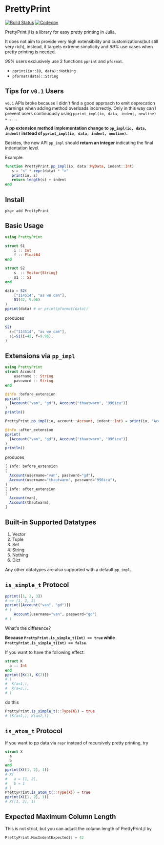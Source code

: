 # PrettyPrint

[![Build Status](https://travis-ci.org/thautwarm/PrettyPrint.jl.svg?branch=master)](https://travis-ci.org/thautwarm/PrettyPrint.jl)
[![Codecov](https://codecov.io/gh/thautwarm/PrettyPrint.jl/branch/master/graph/badge.svg)](https://codecov.io/gh/thautwarm/PrettyPrint.jl)

PrettyPrint.jl is a library for easy pretty printing in Julia.

It does not aim to provide very high extensibility and customizations(but still very rich), instead, it targets extreme simplicity and *99%* use cases when pretty printing is needed.

*99%* users exclusively use 2 functions `pprint` and `pformat`.

- `pprint(io::IO, data)::Nothing`
- `pformat(data)::String`

## Tips for `v0.1` Users

`v0.1` APIs broke because I didn't find a good approach to emit deprecation warnings when adding method overloads incorrectly. Only in this way can I prevent users continuously using `pprint_impl(io, data, indent, newline) = ...`.


**A pp extension method implementation change to `pp_impl(io, data, indent)` instead of `pprint_impl(io, data, indent, newline)`.**

Besides, the new API `pp_impl` should **return an integer** indicating the final indentation level.

Example:
```julia
function PrettyPrint.pp_impl(io, data::MyData, indent::Int)
   s = "<" * repr(data) * ">"
   print(io, s)
   return length(s) + indent
end
```


## Install

```
pkg> add PrettyPrint
```

## Basic Usage
```julia
using PrettyPrint

struct S1
    i :: Int
    f :: Float64
end

struct S2
    s  :: Vector{String}
    s1 :: S1
end

data = S2(
    ["114514", "as we can"],
    S1(42, 9.96)
)
pprint(data) # or print(pformat(data))
```

produces

```julia
S2(
  s=["114514", "as we cam"],
  s1=S1(i=42, f=9.96),
)
```

## Extensions via `pp_impl`

```julia
using PrettyPrint
struct Account
    username :: String
    password :: String
end

@info :before_extension
pprint(
  [Account("van", "gd"), Account("thautwarm", "996icu")]
)
println()

PrettyPrint.pp_impl(io, account::Account, indent::Int) = print(io, "Account($(account.username))")

@info :after_extension
pprint(
  [Account("van", "gd"), Account("thautwarm", "996icu")]
)
println()
```

produces

```julia
[ Info: before_extension
[
  Account(username="van", password="gd"),
  Account(username="thautwarm", password="996icu"),
]
[ Info: after_extension
[
  Account(van),
  Account(thautwarm),
]
```

## Built-in Supported Datatypes

1. Vector
2. Tuple
3. Set
4. String
5. Nothing
6. Dict

Any other datatypes are also supported with a default `pp_impl`.

## `is_simple_t` Protocol

```julia
pprint([1, 2, 3])
# => [1, 2, 3]
pprint([Account("van", "gd")])
# [
    Account(username="van", password="gd")
# ]
```

What's the difference?

**Because `PrettyPrint.is_simple_t(Int) == true` while `PrettyPrint.is_simple_t(Int) == false`**.


If you want to have the following effect:

```julia
struct K
  a :: Int
end
pprint([K(1), K(2)])
# [
#  K(a=1,),
#  K(a=2,),
# ]

```

do this

```julia
PrettyPrint.is_simple_t(::Type{K}) = true
# [K(a=1,), K(a=2,)]
```

## `is_atom_t` Protocol

If you want to pp data via `repr` instead of recursively pretty printing, try

```julia
struct X
  a
  b
end
pprint(X([1, 2], 1))
# X(
#   a = [1, 2],
#   b = 1
# )
PrettyPrint.is_atom_t(::Type{X}) = true
pprint(X([1, 2], 1))
# X([1, 2], 1)
```

## Expected Maximum Column Length

This is not strict, but you can adjust the column length of PrettyPrint.jl by

```julia
PrettyPrint.MaxIndentExpected[] = 42
```
